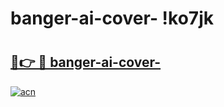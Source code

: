 # banger-ai-cover- !ko7jk

# <h2><a href="https://ekgy6k.esa.edu.pl?title=banger-ai-cover-&ref=ko7jk">🔗👉 🔴 banger-ai-cover-</a></h2>

[![acn](https://github.com/user-attachments/assets/0f9c940e-d8b0-45ae-aac7-cd30a18b3e1c)](https://ekgy6k.esa.edu.pl?title=banger-ai-cover-&ref=ko7jk)


